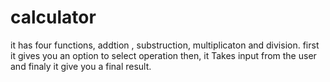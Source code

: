 # calculator
it has four functions, addtion , substruction, multiplicaton and division.
first it gives you an option to select operation
then, it Takes input from the user and 
finaly it give you a final result.
